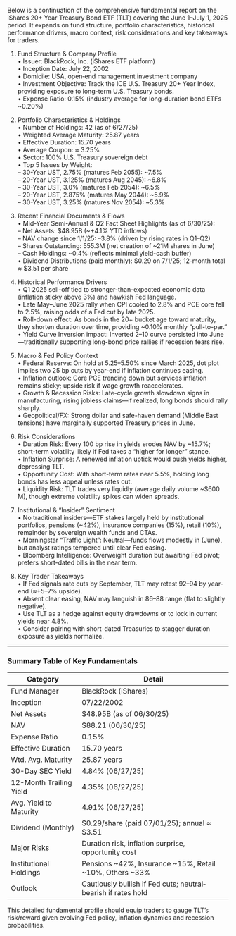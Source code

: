 Below is a continuation of the comprehensive fundamental report on the iShares 20+ Year Treasury Bond ETF (TLT) covering the June 1–July 1, 2025 period. It expands on fund structure, portfolio characteristics, historical performance drivers, macro context, risk considerations and key takeaways for traders.

1. Fund Structure & Company Profile  
   • Issuer: BlackRock, Inc. (iShares ETF platform)  
   • Inception Date: July 22, 2002  
   • Domicile: USA, open‐end management investment company  
   • Investment Objective: Track the ICE U.S. Treasury 20+ Year Index, providing exposure to long-term U.S. Treasury bonds.  
   • Expense Ratio: 0.15% (industry average for long-duration bond ETFs ~0.20%)

2. Portfolio Characteristics & Holdings  
   • Number of Holdings: 42 (as of 6/27/25)  
   • Weighted Average Maturity: 25.87 years  
   • Effective Duration: 15.70 years  
   • Average Coupon: ≈ 3.25%  
   • Sector: 100% U.S. Treasury sovereign debt  
   • Top 5 Issues by Weight:  
     – 30-Year UST, 2.75% (matures Feb 2055): ~7.5%  
     – 20-Year UST, 3.125% (matures Aug 2045): ~6.8%  
     – 30-Year UST, 3.0% (matures Feb 2054): ~6.5%  
     – 20-Year UST, 2.875% (matures May 2044): ~5.9%  
     – 30-Year UST, 3.25% (matures Nov 2054): ~5.3%

3. Recent Financial Documents & Flows  
   • Mid-Year Semi-Annual & Q2 Fact Sheet Highlights (as of 6/30/25):  
     – Net Assets: $48.95B (~+4.1% YTD inflows)  
     – NAV change since 1/1/25: –3.8% (driven by rising rates in Q1–Q2)  
     – Shares Outstanding: 555.3M (net creation of ~21M shares in June)  
     – Cash Holdings: ~0.4% (reflects minimal yield-cash buffer)  
   • Dividend Distributions (paid monthly): $0.29 on 7/1/25; 12-month total ≈ $3.51 per share

4. Historical Performance Drivers  
   • Q1 2025 sell-off tied to stronger-than-expected economic data (inflation sticky above 3%) and hawkish Fed language.  
   • Late May–June 2025 rally when CPI cooled to 2.8% and PCE core fell to 2.5%, raising odds of a Fed cut by late 2025.  
   • Roll-down effect: As bonds in the 20+ bucket age toward maturity, they shorten duration over time, providing ~0.10% monthly “pull-to-par.”  
   • Yield Curve Inversion impact: Inverted 2–10 curve persisted into June—traditionally supporting long-bond price rallies if recession fears rise.

5. Macro & Fed Policy Context  
   • Federal Reserve: On hold at 5.25–5.50% since March 2025, dot plot implies two 25 bp cuts by year-end if inflation continues easing.  
   • Inflation outlook: Core PCE trending down but services inflation remains sticky; upside risk if wage growth reaccelerates.  
   • Growth & Recession Risks: Late-cycle growth slowdown signs in manufacturing, rising jobless claims—if realized, long bonds should rally sharply.  
   • Geopolitical/FX: Strong dollar and safe-haven demand (Middle East tensions) have marginally supported Treasury prices in June.

6. Risk Considerations  
   • Duration Risk: Every 100 bp rise in yields erodes NAV by ~15.7%; short-term volatility likely if Fed takes a “higher for longer” stance.  
   • Inflation Surprise: A renewed inflation uptick would push yields higher, depressing TLT.  
   • Opportunity Cost: With short-term rates near 5.5%, holding long bonds has less appeal unless rates cut.  
   • Liquidity Risk: TLT trades very liquidly (average daily volume ~$600 M), though extreme volatility spikes can widen spreads.

7. Institutional & “Insider” Sentiment  
   • No traditional insiders—ETF stakes largely held by institutional portfolios, pensions (~42%), insurance companies (15%), retail (10%), remainder by sovereign wealth funds and CTAs.  
   • Morningstar “Traffic Light”: Neutral—funds flows modestly in (June), but analyst ratings tempered until clear Fed easing.  
   • Bloomberg Intelligence: Overweight duration but awaiting Fed pivot; prefers short-dated bills in the near term.

8. Key Trader Takeaways  
   • If Fed signals rate cuts by September, TLT may retest $92–$94 by year-end (≈+5–7% upside).  
   • Absent clear easing, NAV may languish in $86–$88 range (flat to slightly negative).  
   • Use TLT as a hedge against equity drawdowns or to lock in current yields near 4.8%.  
   • Consider pairing with short-dated Treasuries to stagger duration exposure as yields normalize.

---

### Summary Table of Key Fundamentals

| Category                    | Detail                                                         |
|-----------------------------|----------------------------------------------------------------|
| Fund Manager                | BlackRock (iShares)                                           |
| Inception                   | 07/22/2002                                                    |
| Net Assets                  | $48.95B (as of 06/30/25)                                      |
| NAV                         | $88.21 (06/30/25)                                             |
| Expense Ratio               | 0.15%                                                         |
| Effective Duration          | 15.70 years                                                   |
| Wtd. Avg. Maturity          | 25.87 years                                                   |
| 30-Day SEC Yield            | 4.84% (06/27/25)                                              |
| 12-Month Trailing Yield     | 4.35% (06/27/25)                                              |
| Avg. Yield to Maturity      | 4.91% (06/27/25)                                              |
| Dividend (Monthly)          | $0.29/share (paid 07/01/25); annual ≈ $3.51                    |
| Major Risks                 | Duration risk, inflation surprise, opportunity cost           |
| Institutional Holdings      | Pensions ~42%, Insurance ~15%, Retail ~10%, Others ~33%       |
| Outlook                     | Cautiously bullish if Fed cuts; neutral‐bearish if rates hold |

This detailed fundamental profile should equip traders to gauge TLT’s risk/reward given evolving Fed policy, inflation dynamics and recession probabilities.